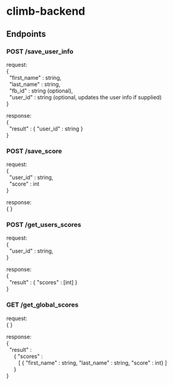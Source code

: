 # climb-backend

## Endpoints

### POST /save_user_info
request:  
{  
&nbsp;&nbsp;"first_name"  :   string,  
&nbsp;&nbsp;"last_name"   :   string,  
&nbsp;&nbsp;"fb_id"       :   string (optional),  
&nbsp;&nbsp;"user_id"     :   string (optional, updates the user info if supplied)  
}  

response:  
{  
&nbsp;&nbsp;"result"   :  {   "user_id"   :   string  }    
}  


### POST /save_score
request:  
{  
&nbsp;&nbsp;"user_id"  :   string,  
&nbsp;&nbsp;"score"   :   int  
}  

response:  
{ }  


### POST /get_users_scores
request:  
{  
&nbsp;&nbsp;"user_id"  :   string,  
}  

response:  
{  
&nbsp;&nbsp;"result"   :  {   "scores"   :   [int]  }  
}  


### GET /get_global_scores
request:  
{ }  

response:  
{  
&nbsp;&nbsp;"result"   :  
&nbsp;&nbsp;&nbsp;&nbsp; {   "scores"   :   
&nbsp;&nbsp;&nbsp;&nbsp;&nbsp;&nbsp;&nbsp;&nbsp;[  { "first_name" : string, "last_name" : string, "score" : int} ]  
&nbsp;&nbsp;&nbsp;&nbsp; }  
}  
